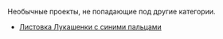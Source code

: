 Необычные проекты, не попадающие под другие категории.

- [Листовка Лукашенки с синими пальцами](./blue-fingers-of-lukashenko)

